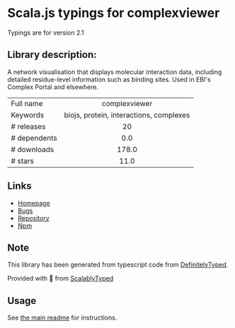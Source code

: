 
# Scala.js typings for complexviewer

Typings are for version 2.1

## Library description:
A network visualisation that displays molecular interaction data, including detailed residue-level information such as binding sites. Used in EBI's Complex Portal and elsewhere.

|                    |                 |
| ------------------ | :-------------: |
| Full name          | complexviewer |
| Keywords           | biojs, protein, interactions, complexes |
| # releases         | 20 |
| # dependents       | 0.0 |
| # downloads        | 178.0 |
| # stars            | 11.0 |

## Links
- [Homepage](https://github.com/MICommunity/ComplexViewer#readme)
- [Bugs](https://github.com/MICommunity/ComplexViewer/issues)
- [Repository](https://github.com/MICommunity/ComplexViewer)
- [Npm](https://www.npmjs.com/package/complexviewer)
    


## Note
This library has been generated from typescript code from [DefinitelyTyped](https://definitelytyped.org).

Provided with :purple_heart: from [ScalablyTyped](https://github.com/oyvindberg/ScalablyTyped)

## Usage
See [the main readme](../../readme.md) for instructions.


